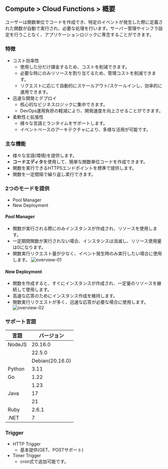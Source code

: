 ## Compute > Cloud Functions > 概要
ユーザーは関数単位でコードを作成でき、特定のイベントが発生した際に定義された関数が自動で実行され、必要な処理を行います。サーバー管理やインフラ設定を行うことなく、アプリケーションロジックに専念することができます。

### 特徴
- コスト効率性
    - 使用した分だけ課金するため、コストを削減できます。
    - 必要な時にのみリソースを割り当てるため、管理コストを削減できます。
    - リクエストに応じて自動的にスケールアウト/スケールインし、効率的に運用できます。
- 迅速な開発とデプロイ
    - 核心的なビジネスロジックに集中できます。
    - DevOps運用負担の軽減により、開発速度を向上させることができます。
- 柔軟性と拡張性
    - 様々な言語とランタイムをサポートします。
    - イベントベースのアーキテクチャにより、多様な活用が可能です。

### 主な機能
- 様々な言語(環境)を提供します。
- **コードエディタ**を使用して、簡単な関数単位コードを作成できます。
- 関数を実行できるHTTPSエンドポイントを標準で提供します。
- 関数を一定間隔で繰り返し実行できます。

### 2つのモードを提供
- Pool Manager
- New Deployment
#### Pool Manager
- 関数が実行される際にのみインスタンスが作成され、リソースを使用します。
- 一定期間関数が実行されない場合、インスタンスは消滅し、リソース使用量は0になります。
- 関数実行リクエスト量が少なく、イベント発生時のみ実行したい場合に使用します。
![overview-01](https://kr1-api-object-storage.nhncloudservice.com/v1/AUTH_2acdfabf4efe4efc8a04c00b348110c9/cdn_origin/prod_cloud_functions/2025-08-26/NHN%20Cloud_Guide%20overview_CloudFunctions_1_ja.png)
#### New Deployment
- 関数を作成すると、すぐにインスタンスが作成され、一定量のリソースを継続して使用します。
- 高速な応答のためにインスタンス作成を維持します。
- 関数実行リクエストが多く、迅速な応答が必要な場合に使用します。
![overview-02](https://kr1-api-object-storage.nhncloudservice.com/v1/AUTH_2acdfabf4efe4efc8a04c00b348110c9/cdn_origin/prod_cloud_functions/2025-08-26/NHN%20Cloud_Guide%20overview_CloudFunctions_2_ja.png)

### サポート言語
| 言語   | バージョン     |
|----------|------------|
| NodeJS   | 20.16.0    |
|          | 22.5.0     |
|          | Debian(20.16.0)     |
| Python   | 3.11       |
| Go       | 1.22       |
|          | 1.23       |
| Java     | 17         |
|          | 21         |
| Ruby     | 2.6.1      |
| .NET     | 7          |

### Trigger
- HTTP Trigger
    - 基本提供(GET、POSTサポート)
- Timer Trigger
    - cron式で追加可能です。
